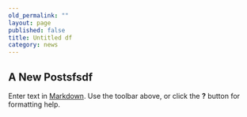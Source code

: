 ```yaml
---
old_permalink: ""
layout: page
published: false
title: Untitled df
category: news
---
```


## A New Postsfsdf

Enter text in [Markdown](http://daringfireball.net/projects/markdown/). Use the toolbar above, or click the **?** button for formatting help.
